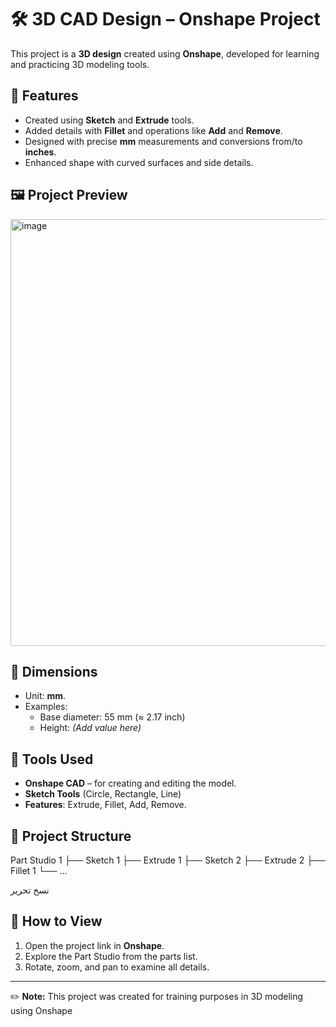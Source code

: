 # 🛠 3D CAD Design – Onshape Project

This project is a **3D design** created using **Onshape**, developed for learning and practicing 3D modeling tools.

## 📌 Features
- Created using **Sketch** and **Extrude** tools.
- Added details with **Fillet** and operations like **Add** and **Remove**.
- Designed with precise **mm** measurements and conversions from/to **inches**.
- Enhanced shape with curved surfaces and side details.

## 🖼 Project Preview
<img width="1023" height="683" alt="image" src="https://github.com/user-attachments/assets/ffd2451c-34da-4d62-8234-ab2c81bebb44" />


## 📏 Dimensions
- Unit: **mm**.
- Examples:
  - Base diameter: 55 mm (≈ 2.17 inch)
  - Height: *(Add value here)*

## 🧰 Tools Used
- **Onshape CAD** – for creating and editing the model.
- **Sketch Tools** (Circle, Rectangle, Line)
- **Features**: Extrude, Fillet, Add, Remove.

## 📂 Project Structure
Part Studio 1
├── Sketch 1
├── Extrude 1
├── Sketch 2
├── Extrude 2
├── Fillet 1
└── ...


نسخ
تحرير

## 🚀 How to View
1. Open the project link in **Onshape**.
2. Explore the Part Studio from the parts list.
3. Rotate, zoom, and pan to examine all details.



---

✏️ **Note:** This project was created for training purposes in 3D modeling using Onshape

